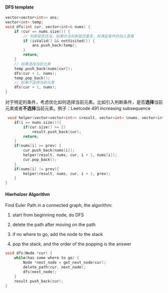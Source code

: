 #### DFS template

```c++
vector<vector<int>> ans;
vector<int> temp;
void dfs(int cur, vector<int>& nums) {
    if (cur == nums.size()) {
        // 判断是否合法，如果合法判断是否重复，将满足条件的加入答案
        if (isValid() && notVisited()) {
            ans.push_back(temp);
        }
        return;
    }
    // 如果选择当前元素
    temp.push_back(nums[cur]);
    dfs(cur + 1, nums);
    temp.pop_back();
    // 如果不选择当前元素
    dfs(cur + 1, nums);
}
```

对于特定的条件，考虑优化如何选择当前元素。比如引入判断条件，是否**选择**当前元素或者**不选择**当前元素。例子：Leetcode 491 increasing subsequence

```c++
 void helper(vector<vector<int>> &result, vector<int> &nums, vector<int> &cur, int i, int prev){
    if(i == nums.size()){
        if(cur.size() >= 2) 
            result.push_back(cur);
        return;
    }
    if(nums[i] >= prev) {
        cur.push_back(nums[i]);
        helper(result, nums, cur, i + 1, nums[i]);
        cur.pop_back();
    }
    if(nums[i] != prev){
        helper(result, nums, cur, i + 1, prev);
    }
}
```



#### Hierholzer Algorithm

Find Euler Path in a connected graph, the algorithm:

1) start from beginning node, do DFS

2) delete the path after moving on the path

3) if no where to go, add the node to the stack

4) pop the stack, and the order of the popping is the answer

```c++
void dfs(Node *cur) {
	while(has some where to go) {
		Node *next_node = get_next_node(cur);
		delete_path(cur, next_node);
		dfs(next_node);
	}
    result.push_back(cur);
}
```

